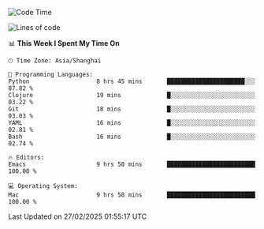 <!--START_SECTION:waka-->
![Code Time](http://img.shields.io/badge/Code%20Time-2%2C551%20hrs%204%20mins-blue)

![Lines of code](https://img.shields.io/badge/From%20Hello%20World%20I%27ve%20Written-335.2%20thousand%20lines%20of%20code-blue)

📊 **This Week I Spent My Time On** 

```text
🕑︎ Time Zone: Asia/Shanghai

💬 Programming Languages: 
Python                   8 hrs 45 mins       ██████████████████████░░░   87.82 % 
Clojure                  19 mins             █░░░░░░░░░░░░░░░░░░░░░░░░   03.22 % 
Git                      18 mins             █░░░░░░░░░░░░░░░░░░░░░░░░   03.03 % 
YAML                     16 mins             █░░░░░░░░░░░░░░░░░░░░░░░░   02.81 % 
Bash                     16 mins             █░░░░░░░░░░░░░░░░░░░░░░░░   02.74 % 

🔥 Editors: 
Emacs                    9 hrs 58 mins       █████████████████████████   100.00 % 

💻 Operating System: 
Mac                      9 hrs 58 mins       █████████████████████████   100.00 % 
```


 Last Updated on 27/02/2025 01:55:17 UTC
<!--END_SECTION:waka-->
